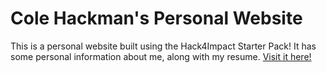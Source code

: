 # Cole Hackman's Personal Website
This is a personal website built using the Hack4Impact Starter Pack!
It has some personal information about me, along with my resume.
[Visit it here!](https://cole-hackman.github.io)
